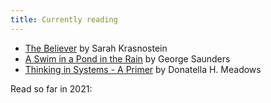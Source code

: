 ```yaml
---
title: Currently reading
---
```


* [The Believer](https://www.readings.com.au/products/33093797/the-believer) by Sarah Krasnostein
* [A Swim in a Pond in the Rain](https://www.readings.com.au/products/32954175/a-swim-in-a-pond-in-the-rain#) by George Saunders
* [Thinking in Systems - A Primer](https://www.audible.com.au/pd/Thinking-in-Systems-Audiobook/B07FWC389C?ref=a_account_p_c1_order_detail_pdp&pf_rd_p=d410cc5c-3754-46fe-a85a-5927c41e1c70&pf_rd_r=5AR80JTQGVYTNERW5TWR) by Donatella H. Meadows 
 
Read so far in 2021:

